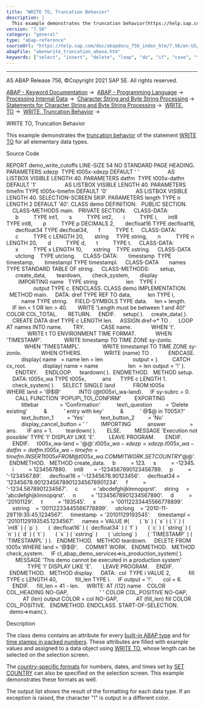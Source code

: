 ```yaml
---
title: "WRITE TO, Truncation Behavior"
description: |
  This example demonstrates the truncation behavior(https://help.sap.com/doc/abapdocu_756_index_htm/7.56/en-US/abenwrite_truncations.htm) of the statement WRITE TO(https://help.sap.com/doc/abapdocu_756_index_htm/7.56/en-US/abapwrite_to.htm) for all elementary data types. Source Code REPORT demo_w
version: "7.56"
category: "general"
type: "abap-reference"
sourceUrl: "https://help.sap.com/doc/abapdocu_756_index_htm/7.56/en-US/abenwrite_truncation_abexa.htm"
abapFile: "abenwrite_truncation_abexa.htm"
keywords: ["select", "insert", "delete", "loop", "do", "if", "case", "try", "catch", "method", "class", "data", "types", "abenwrite", "truncation", "abexa"]
---
```


* * *

AS ABAP Release 756, ©Copyright 2021 SAP SE. All rights reserved.

[ABAP - Keyword Documentation](https://help.sap.com/doc/abapdocu_756_index_htm/7.56/en-US/abenabap.htm) →  [ABAP - Programming Language](https://help.sap.com/doc/abapdocu_756_index_htm/7.56/en-US/abenabap_reference.htm) →  [Processing Internal Data](https://help.sap.com/doc/abapdocu_756_index_htm/7.56/en-US/abenabap_data_working.htm) →  [Character String and Byte String Processing](https://help.sap.com/doc/abapdocu_756_index_htm/7.56/en-US/abenabap_data_string.htm) →  [Statements for Character String and Byte String Processing](https://help.sap.com/doc/abapdocu_756_index_htm/7.56/en-US/abenstring_processing_statements.htm) →  [WRITE, TO](https://help.sap.com/doc/abapdocu_756_index_htm/7.56/en-US/abapwrite_to.htm) →  [WRITE, Truncation Behavior](https://help.sap.com/doc/abapdocu_756_index_htm/7.56/en-US/abenwrite_truncations.htm) → 

WRITE TO, Truncation Behavior

This example demonstrates the [truncation behavior](https://help.sap.com/doc/abapdocu_756_index_htm/7.56/en-US/abenwrite_truncations.htm) of the statement [WRITE TO](https://help.sap.com/doc/abapdocu_756_index_htm/7.56/en-US/abapwrite_to.htm) for all elementary data types.

Source Code

REPORT demo\_write\_cutoffs LINE-SIZE 54 NO STANDARD PAGE HEADING.
PARAMETERS xdezp  TYPE t005x-xdezp DEFAULT ' '
                  AS LISTBOX VISIBLE LENGTH 40.
PARAMETERS datfm  TYPE t005x-datfm DEFAULT '1'
                  AS LISTBOX VISIBLE LENGTH 40.
PARAMETERS timefm TYPE t005x-timefm DEFAULT '0'
                  AS LISTBOX VISIBLE LENGTH 40.
SELECTION-SCREEN SKIP.
PARAMETERS length TYPE n LENGTH 2 DEFAULT '40'.
CLASS demo DEFINITION.
  PUBLIC SECTION.
    CLASS-METHODS main.
  PRIVATE SECTION.
    CLASS-DATA:
      b          TYPE int1,
      s          TYPE int2,
      i          TYPE i,
      int8       TYPE int8,
      p          TYPE p DECIMALS 2,
      decfloat16 TYPE decfloat16,
      decfloat34 TYPE decfloat34,
      f          TYPE f.
    CLASS-DATA:
      c          TYPE c LENGTH 20,
      string     TYPE string,
      n          TYPE n LENGTH 20,
      d          TYPE d,
      t          TYPE t.
    CLASS-DATA:
      x          TYPE x LENGTH 10,
      xstring    TYPE xstring.
    CLASS-DATA
      utclong    TYPE utclong.
    CLASS-DATA:
      timestamp  TYPE timestamp,
      timestampl TYPE timestampl.
    CLASS-DATA
      names TYPE STANDARD TABLE OF string.
    CLASS-METHODS:
      setup,
      create\_data,
      teardown,
      check\_system,
      display
        IMPORTING name   TYPE string
                  len    TYPE i
                  output TYPE c.
ENDCLASS.
CLASS demo IMPLEMENTATION.
  METHOD main.
    DATA: dref TYPE REF TO data,
          len TYPE i,
          name TYPE string.
    FIELD-SYMBOLS <output> TYPE data.
    len = length.
    IF len < 1 OR len > 40.
      WRITE 'Length must be between 1 and 40!' COLOR COL\_TOTAL.
      RETURN.
    ENDIF.
    setup( ).
    create\_data( ).
    CREATE DATA dref TYPE c LENGTH len.
    ASSIGN dref->\* TO <output>.
    LOOP AT names INTO name.
      TRY.
          CASE name.
            WHEN 't'.
              WRITE t TO <output> ENVIRONMENT TIME FORMAT.
            WHEN 'TIMESTAMP'.
              WRITE timestamp TO <output> TIME ZONE sy-zonlo.
            WHEN 'TIMESTAMPL'.
              WRITE timestampl TO <output> TIME ZONE sy-zonlo.
            WHEN OTHERS.
              WRITE (name) TO <output>.
          ENDCASE.
          display( name   = name len = len
                   output = <output> ).
        CATCH cx\_root.
          display( name = name
                   len  = len output = '!' ).
      ENDTRY.
    ENDLOOP.
    teardown( ).  ENDMETHOD.
  METHOD setup.
    DATA: t005x\_wa TYPE t005x,
          ans      TYPE c LENGTH 1.
    check\_system( ).
    SELECT SINGLE land
           FROM t005x
           WHERE land = '@$@'
           INTO (@t005x\_wa-land).
    IF sy-subrc = 0.
      CALL FUNCTION 'POPUP\_TO\_CONFIRM'
        EXPORTING
          titlebar              = 'Confirmation'
          text\_question         = 'Delete existing'
          &
          ' entry with key'
          &
          ' @$@ in T005X?'
          text\_button\_1         = 'Yes'
          text\_button\_2         = 'No'
          display\_cancel\_button = ' '
        IMPORTING
          answer                = ans.
      IF ans = 1.
        teardown( ).
      ELSE.
        MESSAGE 'Execution not possible' TYPE 'I' DISPLAY LIKE 'E'.
        LEAVE PROGRAM.
      ENDIF.
    ENDIF.
    t005x\_wa-land = '@$@'.
    t005x\_wa-xdezp = xdezp.
    t005x\_wa-datfm = datfm.
    t005x\_wa-timefm = timefm.
    INSERT t005x FROM @t005x\_wa.
    COMMIT WORK.
    SET COUNTRY '@$@'.
  ENDMETHOD.
  METHOD create\_data.
    b          = 123.
    s          = -12345.
    i          = 1234567890.
    int8       = -1234567890123456789.
    p          = '-1234567.89'.
    decfloat16 = '-12345678.90123456'.
    decfloat34 = '12345678.90123456789012345678901234'.
    f          = '-1234.5678901234567'.
    c          = 'abcdefghijklmnopqrst'.
    string     = 'abcdefghijklmnopqrst'.
    n          = '12345678901234567890'.
    d          = '20101129'.
    t          = '193545'.
    x          = '00112233445566778899'.
    xstring    = '00112233445566778899'.
    utclong    = '2010-11-29T19:35:45,1234567'.
    timestamp  = '20101129193545'.
    timestampl = '20101129193545.1234567'.
    names = VALUE #(
      ( \`b\` ) ( \`s\` ) ( \`i\` ) ( \`int8\` ) ( \`p\` )
      ( \`decfloat16\` ) ( \`decfloat34\` ) ( \`f\` )
      ( \`c\` ) ( \`string\` ) ( \`n\` ) ( \`d\` ) ( \`t\` )
      ( \`x\` ) ( \`xstring\` )
      ( \`utclong\` )
      ( \`TIMESTAMP\` ) ( \`TIMESTAMPL\` ) ).
  ENDMETHOD.
  METHOD teardown.
    DELETE FROM t005x WHERE land = '@$@'.
    COMMIT WORK.
  ENDMETHOD.
  METHOD check\_system.
    IF cl\_abap\_demo\_services=>is\_production\_system( ).
      MESSAGE 'This demo cannot be executed in a production system'
              TYPE 'I' DISPLAY LIKE 'E'.
      LEAVE PROGRAM.
    ENDIF.
  ENDMETHOD.
  METHOD display.
    DATA:  col  TYPE i VALUE 2,
           fill TYPE c LENGTH 40,
           fill\_len TYPE i.
    IF output = '!'.
      col = 6.
    ENDIF.
    fill\_len = 41 - len.
    WRITE: AT /(12) name    COLOR COL\_HEADING NO-GAP,
                    ' ' COLOR COL\_POSITIVE NO-GAP,
           AT (len) output COLOR = col NO-GAP,
           AT (fill\_len) fill COLOR COL\_POSITIVE.
  ENDMETHOD.
ENDCLASS.
START-OF-SELECTION.
  demo=>main( ).

Description

The class demo contains an attribute for every [built-in ABAP type](https://help.sap.com/doc/abapdocu_756_index_htm/7.56/en-US/abenbuilt_in_types_complete.htm) and for [time stamps in packed numbers](https://help.sap.com/doc/abapdocu_756_index_htm/7.56/en-US/abentime_stamps_packed.htm). These attributes are filled with example values and assigned to a data object using [WRITE TO](https://help.sap.com/doc/abapdocu_756_index_htm/7.56/en-US/abapwrite_to.htm), whose length can be selected on the selection screen.

The [country-specific formats](https://help.sap.com/doc/abapdocu_756_index_htm/7.56/en-US/abencountry_formats.htm) for numbers, dates, and times set by [SET COUNTRY](https://help.sap.com/doc/abapdocu_756_index_htm/7.56/en-US/abapset_country.htm) can also be specified on the selection screen. This example demonstrates these formats as well.

The output list shows the result of the formatting for each data type. If an exception is raised, the character "!" is output in a different color.